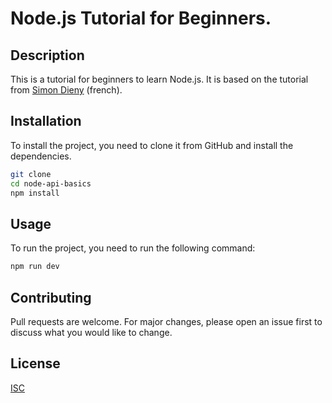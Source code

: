 # Node.js Tutorial for Beginners.

## Description
This is a tutorial for beginners to learn Node.js. It is based on the tutorial from [Simon Dieny](https://www.youtube.com/watch?v=NRxzvpdduvQ) (french).

## Installation

To install the project, you need to clone it from GitHub and install the dependencies.

```bash
git clone 
cd node-api-basics
npm install
```

## Usage

To run the project, you need to run the following command:

```bash
npm run dev
```

## Contributing

Pull requests are welcome. For major changes, please open an issue first to discuss what you would like to change.

## License

[ISC](https://opensource.org/licenses/ISC)